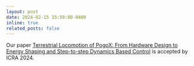 ```yaml
---
layout: post
date: 2024-02-15 15:59:00-0400
inline: true
related_posts: false
---
```


Our paper [Terrestrial Locomotion of PogoX: From Hardware Design to Energy Shaping and Step-to-step Dynamics Based Control](https://arxiv.org/abs/2309.13737) is accepted by ICRA 2024.
